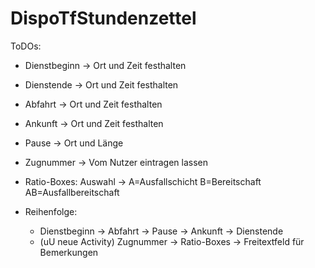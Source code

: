 # DispoTfStundenzettel
ToDOs:

- Dienstbeginn -> Ort und Zeit festhalten
- Dienstende -> Ort und Zeit festhalten
- Abfahrt -> Ort und Zeit festhalten
- Ankunft -> Ort und Zeit festhalten
- Pause -> Ort und Länge
- Zugnummer -> Vom Nutzer eintragen lassen
- Ratio-Boxes: Auswahl -> A=Ausfallschicht B=Bereitschaft AB=Ausfallbereitschaft
- Reihenfolge:

  - Dienstbeginn -> Abfahrt -> Pause -> Ankunft -> Dienstende
  - (uU neue Activity) Zugnummer -> Ratio-Boxes -> Freitextfeld für Bemerkungen
